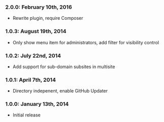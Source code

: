 ### 2.0.0: February 10th, 2016
* Rewrite plugin, require Composer

### 1.0.3: August 19th, 2014
* Only show menu item for administrators, add filter for visibility control

### 1.0.2: July 22nd, 2014
* Add support for sub-domain subsites in multisite

### 1.0.1: April 7th, 2014
* Directory indepenent, enable GitHub Updater

### 1.0.0: January 13th, 2014
* Initial release
